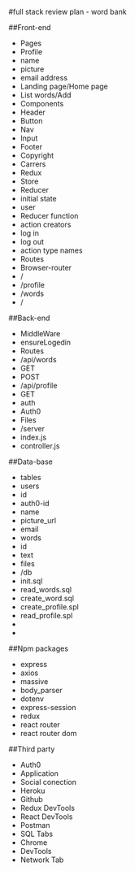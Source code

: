 #full stack review plan - word bank

##Front-end

* Pages
 * Profile
  * name
  * picture
  * email address
 * Landing page/Home page
 * List words/Add
* Components
 * Header
 * Button
 * Nav
 * Input
 * Footer
  * Copyright
  * Carrers
* Redux
 * Store
 * Reducer
  * initial state
   * user
  * Reducer function
  * action creators
   * log in 
   * log out
  * action type names 
* Routes
 * Browser-router
 * /
 * /profile
 * /words
 * /


##Back-end

* MiddleWare
 * ensureLogedin
* Routes
 * /api/words
  * GET
  * POST
 * /api/profile
  * GET
* auth
 * Auth0 
* Files
 * /server
  * index.js
  * controller.js


##Data-base

* tables
 * users
  * id
  * auth0-id
  * name
  * picture_url
  * email
 * words
  * id
  * text
* files
 * /db
  * init.sql
  * read_words.sql
  * create_word.sql
  * create_profile.spl
  * read_profile.spl
*
*

##Npm packages

* express
* axios
* massive
* body_parser
* dotenv
* express-session
* redux
* react router
* react router dom


##Third party

* Auth0
 * Application 
 * Social conection
* Heroku
* Github
* Redux DevTools
* React DevTools
* Postman
* SQL Tabs
*  Chrome 
 * DevTools
 * Network Tab 

